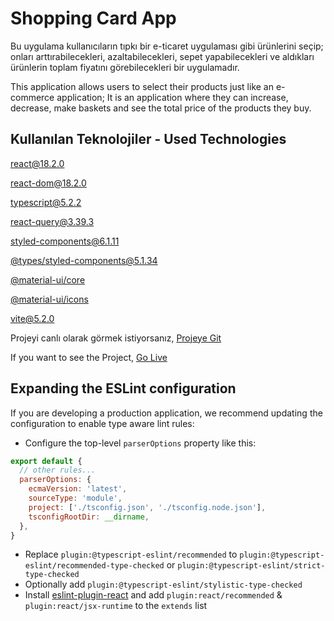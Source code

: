 
# Shopping Card App

Bu uygulama kullanıcıların tıpkı bir e-ticaret uygulaması gibi ürünlerini seçip; onları arttırabilecekleri, azaltabilecekleri, sepet yapabilecekleri ve aldıkları ürünlerin toplam fiyatını görebilecekleri bir uygulamadır.

This application allows users to select their products just like an e-commerce application; It is an application where they can increase, decrease, make baskets and see the total price of the products they buy.

## Kullanılan Teknolojiler - Used Technologies

[react@18.2.0](https://react.dev/)

[react-dom@18.2.0](https://legacy.reactjs.org/docs/react-dom.html)

[typescript@5.2.2](https://www.typescriptlang.org/)

[react-query@3.39.3](https://tanstack.com/query/latest/docs/framework/react/overview)

[styled-components@6.1.11](https://styled-components.com/docs)

[@types/styled-components@5.1.34](https://styled-components.com/docs/faqs)

[@material-ui/core](https://www.npmjs.com/package/@material-ui/core)

[@material-ui/icons](https://v4.mui.com/components/material-icons/)

[vite@5.2.0](https://vitejs.dev/guide/)



Projeyi canlı olarak görmek istiyorsanız, [Projeye Git]()


If you want to see the Project, [Go Live]()



## Expanding the ESLint configuration

If you are developing a production application, we recommend updating the configuration to enable type aware lint rules:

- Configure the top-level `parserOptions` property like this:

```js
export default {
  // other rules...
  parserOptions: {
    ecmaVersion: 'latest',
    sourceType: 'module',
    project: ['./tsconfig.json', './tsconfig.node.json'],
    tsconfigRootDir: __dirname,
  },
}
```

- Replace `plugin:@typescript-eslint/recommended` to `plugin:@typescript-eslint/recommended-type-checked` or `plugin:@typescript-eslint/strict-type-checked`
- Optionally add `plugin:@typescript-eslint/stylistic-type-checked`
- Install [eslint-plugin-react](https://github.com/jsx-eslint/eslint-plugin-react) and add `plugin:react/recommended` & `plugin:react/jsx-runtime` to the `extends` list
